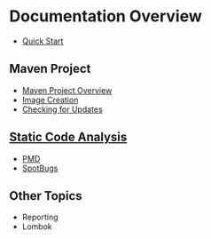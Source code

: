 # Documentation Overview

- [Quick Start](QuickStart.md)

## Maven Project
- [Maven Project Overview](MavenProject.md)
- [Image Creation](ImageCreation.md)
- [Checking for Updates](CheckUpdates.md)

## [Static Code Analysis](StaticCodeAnalysis.md)
- [PMD](PMD.md)
- [SpotBugs](SpotBugs.md)

## Other Topics
- Reporting
- Lombok